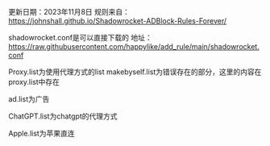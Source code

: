 更新日期：2023年11月8日
规则来自：
https://johnshall.github.io/Shadowrocket-ADBlock-Rules-Forever/

shadowrocket.conf是可以直接下载的
地址：
https://raw.githubusercontent.com/happylike/add_rule/main/shadowrocket.conf

Proxy.list为使用代理方式的list
makebyself.list为错误存在的部分，这里的内容在proxy.list中存在

ad.list为广告

ChatGPT.list为chatgpt的代理方式

Apple.list为苹果直连

